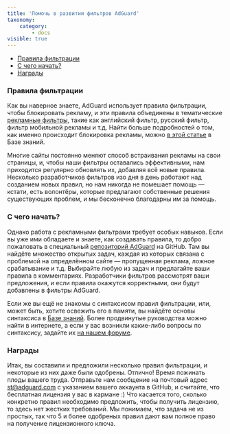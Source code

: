 ```yaml
---
title: 'Помочь в развитии фильтров AdGuard'
taxonomy:
    category:
        - docs
visible: true
---
```


*   [Правила фильтрации](#filtering-rules)
*   [С чего начать?](#how-to-start)
*   [Награды](#rewards)

<a name="filtering-rules"></a>

### Правила фильтрации

Как вы наверное знаете, AdGuard использует правила фильтрации, чтобы блокировать рекламу, и эти правила объединены в тематические [рекламные фильтры](https://kb.adguard.com/general/adguard-ad-filters), такие как английский фильтр, русский фильтр, фильтр мобильной рекламы и т.д. Найти  больше подробностей о том, как именно происходит блокировка рекламы, можно [в этой статье](https://kb.adguard.com/general/how-ad-blocking-works) в Базе знаний.

Многие сайты постоянно меняют способ встраивания рекламы на свои страницы, и, чтобы наши фильтры оставались эффективными, нам приходится регулярно обновлять их, добавляя всё новые правила. Несколько разработчиков фильтров изо дня в день работают над созданием новых правил, но нам никогда не помешает помощь — кстати, есть волонтёры, которые предлагают собственные решения существующих проблем, и мы бесконечно благодарны им за помощь.

<a name="how-to-start"></a>

### С чего начать?

Однако работа с рекламными фильтрами требует особых навыков. Если вы уже ими обладаете и знаете, как создавать правила, то добро пожаловать в специальный [репозиторий AdGuard](https://github.com/AdguardTeam/AdguardFilters/issues) на GitHub. Там вы найдёте множество открытых задач, каждая из которых связана с проблемой на определённом сайте — пропущенная реклама, ложное срабатывание и т.д. Выбирайте любую из задач и предлагайте ваши правила в комментариях. Разработчики фильтров рассмотрят ваши предложения, и если правила окажутся корректными, они будут добавлены в фильтры AdGuard.

Если же вы ещё не знакомы с синтаксисом правил фильтрации, или, может быть, хотите освежить его в памяти, вы найдёте основы синтаксиса в [Базе знаний](https://kb.adguard.com/general/how-to-create-your-own-ad-filters). Более продвинутые руководства можно найти в интернете, а если у вас возникли какие-либо вопросы по синтаксису, задайте их [на нашем форуме](https://forum.adguard.com/).

<a name="rewards"></a>

### Награды

Итак, вы составили и предложили несколько правил фильтрации, и некоторые из них даже были одобрены. Отлично! Время пожинать плоды вашего труда. Отправьте нам сообщение на почтовый адрес [st@adguard.com](mailto:st@adguard.com) c указанием вашего аккаунта в GitHub, и считайте, что бесплатная лицензия у вас в кармане :) Что касается того, сколько конкретно правил необходимо предложить, чтобы получить лицензию, то здесь нет жестких требований. Мы понимаем, что задача не из простых, так что 5 и более одобреных правил дают вам полное право на получение лицензионного ключа.
